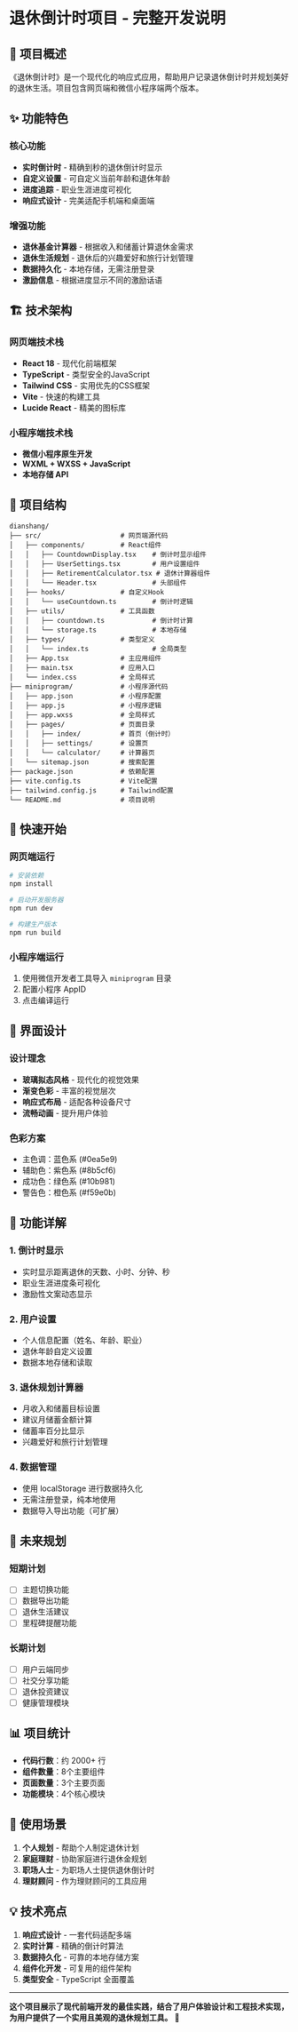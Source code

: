 # 退休倒计时项目 - 完整开发说明

## 🎯 项目概述

《退休倒计时》是一个现代化的响应式应用，帮助用户记录退休倒计时并规划美好的退休生活。项目包含网页端和微信小程序端两个版本。

## ✨ 功能特色

### 核心功能
- **实时倒计时** - 精确到秒的退休倒计时显示
- **自定义设置** - 可自定义当前年龄和退休年龄
- **进度追踪** - 职业生涯进度可视化
- **响应式设计** - 完美适配手机端和桌面端

### 增强功能
- **退休基金计算器** - 根据收入和储蓄计算退休金需求
- **退休生活规划** - 退休后的兴趣爱好和旅行计划管理
- **数据持久化** - 本地存储，无需注册登录
- **激励信息** - 根据进度显示不同的激励话语

## 🏗️ 技术架构

### 网页端技术栈
- **React 18** - 现代化前端框架
- **TypeScript** - 类型安全的JavaScript
- **Tailwind CSS** - 实用优先的CSS框架
- **Vite** - 快速的构建工具
- **Lucide React** - 精美的图标库

### 小程序端技术栈
- **微信小程序原生开发**
- **WXML + WXSS + JavaScript**
- **本地存储 API**

## 📁 项目结构

```
dianshang/
├── src/                    # 网页端源代码
│   ├── components/         # React组件
│   │   ├── CountdownDisplay.tsx    # 倒计时显示组件
│   │   ├── UserSettings.tsx        # 用户设置组件
│   │   ├── RetirementCalculator.tsx # 退休计算器组件
│   │   └── Header.tsx              # 头部组件
│   ├── hooks/              # 自定义Hook
│   │   └── useCountdown.ts         # 倒计时逻辑
│   ├── utils/              # 工具函数
│   │   ├── countdown.ts            # 倒计时计算
│   │   └── storage.ts              # 本地存储
│   ├── types/              # 类型定义
│   │   └── index.ts                # 全局类型
│   ├── App.tsx             # 主应用组件
│   ├── main.tsx            # 应用入口
│   └── index.css           # 全局样式
├── miniprogram/            # 小程序源代码
│   ├── app.json            # 小程序配置
│   ├── app.js              # 小程序逻辑
│   ├── app.wxss            # 全局样式
│   ├── pages/              # 页面目录
│   │   ├── index/          # 首页（倒计时）
│   │   ├── settings/       # 设置页
│   │   └── calculator/     # 计算器页
│   └── sitemap.json        # 搜索配置
├── package.json            # 依赖配置
├── vite.config.ts          # Vite配置
├── tailwind.config.js      # Tailwind配置
└── README.md               # 项目说明
```

## 🚀 快速开始

### 网页端运行
```bash
# 安装依赖
npm install

# 启动开发服务器
npm run dev

# 构建生产版本
npm run build
```

### 小程序端运行
1. 使用微信开发者工具导入 `miniprogram` 目录
2. 配置小程序 AppID
3. 点击编译运行

## 🎨 界面设计

### 设计理念
- **玻璃拟态风格** - 现代化的视觉效果
- **渐变色彩** - 丰富的视觉层次
- **响应式布局** - 适配各种设备尺寸
- **流畅动画** - 提升用户体验

### 色彩方案
- 主色调：蓝色系 (#0ea5e9)
- 辅助色：紫色系 (#8b5cf6)
- 成功色：绿色系 (#10b981)
- 警告色：橙色系 (#f59e0b)

## 📱 功能详解

### 1. 倒计时显示
- 实时显示距离退休的天数、小时、分钟、秒
- 职业生涯进度条可视化
- 激励性文案动态显示

### 2. 用户设置
- 个人信息配置（姓名、年龄、职业）
- 退休年龄自定义设置
- 数据本地存储和读取

### 3. 退休规划计算器
- 月收入和储蓄目标设置
- 建议月储蓄金额计算
- 储蓄率百分比显示
- 兴趣爱好和旅行计划管理

### 4. 数据管理
- 使用 localStorage 进行数据持久化
- 无需注册登录，纯本地使用
- 数据导入导出功能（可扩展）

## 🔮 未来规划

### 短期计划
- [ ] 主题切换功能
- [ ] 数据导出功能
- [ ] 退休生活建议
- [ ] 里程碑提醒功能

### 长期计划
- [ ] 用户云端同步
- [ ] 社交分享功能
- [ ] 退休投资建议
- [ ] 健康管理模块

## 📊 项目统计

- **代码行数**：约 2000+ 行
- **组件数量**：8个主要组件
- **页面数量**：3个主要页面
- **功能模块**：4个核心模块

## 🎯 使用场景

1. **个人规划** - 帮助个人制定退休计划
2. **家庭理财** - 协助家庭进行退休金规划
3. **职场人士** - 为职场人士提供退休倒计时
4. **理财顾问** - 作为理财顾问的工具应用

## 💡 技术亮点

1. **响应式设计** - 一套代码适配多端
2. **实时计算** - 精确的倒计时算法
3. **数据持久化** - 可靠的本地存储方案
4. **组件化开发** - 可复用的组件架构
5. **类型安全** - TypeScript 全面覆盖

---

**这个项目展示了现代前端开发的最佳实践，结合了用户体验设计和工程技术实现，为用户提供了一个实用且美观的退休规划工具。** 🎉

